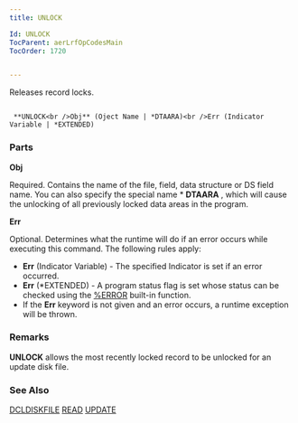 ```yaml
---
title: UNLOCK

Id: UNLOCK
TocParent: aerLrfOpCodesMain
TocOrder: 1720


---
```


Releases record locks.

```

 **UNLOCK<br />Obj** (Oject Name | *DTAARA)<br />Err (Indicator Variable | *EXTENDED)
```

### Parts

**Obj** 

Required. Contains the name of the file, field, data structure or DS field name. You can also specify the special name * **DTAARA** , which will cause the unlocking of all previously locked data areas in the program.


**Err** 

Optional. Determines what the runtime will do if an error occurs while executing this command. The following rules apply: 

- **Err** (Indicator Variable) - The specified Indicator is set if an error occurred.
- **Err** (*EXTENDED) - A program status flag is set whose status can be checked using the [%ERROR](ERROR_Function.html) built-in function.
- If the **Err** keyword is not given and an error occurs, a runtime exception will be thrown.


### Remarks
**UNLOCK** allows the most recently locked record to be unlocked for an update disk file. 

### See Also
[DCLDISKFILE](DCLDISKFILE.html)
[READ](READ.html)
[UPDATE](UPDATE.html) 
